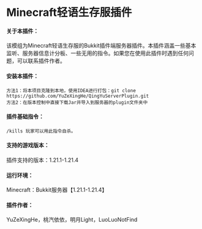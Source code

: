 # Minecraft轻语生存服插件
#### 关于本插件：
该模组为Minecraft轻语生存服的Bukkit插件端服务器插件。本插件涵盖一些基本监听、服务器信息计分板、一些无用的指令。如果您在使用此插件时遇到任何问题，可以联系插件作者。
#### 安装本插件：
    方法1：将本项目克隆到本地，使用IDEA进行打包：git clone https://github.com/YuZeXingHe/QingYuServerPlugin.git
    方法2：在版本控制中直接下载Jar并导入到服务器的plugin文件夹中
#### 插件基础指令：
    /kills 玩家可以用此指令自杀。
#### 支持的游戏版本：
插件支持的版本：1.21.1-1.21.4
#### 运行环境：
Minecraft：Bukkit服务器【1.21.1-1.21.4】
#### 插件作者：
YuZeXingHe，桃汽依依，明月Light，LuoLuoNotFind
